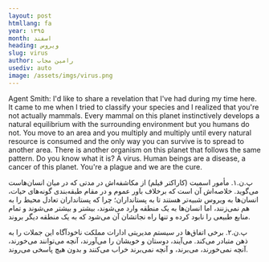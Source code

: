 ```yaml
---
layout: post
htmllang: fa
year: ۱۳۹۵
month: اسفند
heading: ویروس
slug: virus
author: رامین مجاب
usediv: auto
image: /assets/imgs/virus.png
---
```


Agent Smith: I'd like to share a revelation that I've had during my time here. It came to me when I tried to classify your species and I realized that you're not actually mammals. Every mammal on this planet instinctively develops a natural equilibrium with the surrounding environment but you humans do not. You move to an area and you multiply and multiply until every natural resource is consumed and the only way you can survive is to spread to another area. There is another organism on this planet that follows the same pattern. Do you know what it is? A virus. Human beings are a disease, a cancer of this planet. You're a plague and we are the cure.

پ.ن.۱. مأمور اسمیت (کاراکتر فیلم) از مکاشفه‌اش در مدتی که در میان انسان‌هاست می‌گوید. خلاصه‌اش آن است که برخلاف باور عموم و در مقام طبقه‌بندی گونه‌های حیات، انسان‌ها به ویروس شبیه‌تر هستند تا به پستانداران؛ چرا که پستانداران تعادل محیط را به هم نمی‌زنند، اما انسان‌ها به یک منطقه وارد می‌شوند، بیشتر و بیشتر می‌شوند و تمام منابع طبیعی را نابود کرده و تنها راه نجاتشان آن می‌شود که به یک منطقه دیگر بروند.

پ.ن.۲. برخی اتفاق‌ها در سیستم مدیریتی ادارات مملکت ناخودآگاه این جملات را به ذهن متبادر می‌کند. می‌آیند، دوستان و خویشان را می‌آورند، آنچه می‌توانند می‌خورند، آنچه نمی‌خورند، می‌برند، و آنچه نمی‌برند خراب می‌کنند و بدون هیچ پاسخی می‌روند.


